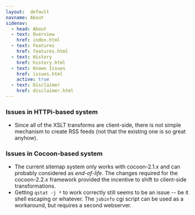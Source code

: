 ```yaml
---
layout:  default
navname: About
sidenav:
  - head: About
  - text: Overview
    href: index.html
  - text: Features
    href: features.html
  - text: History
    href: history.html
  - text: Known Issues
    href: issues.html
    active: true
  - text: Disclaimer
    href: disclaimer.html
---
```


### Issues in HTTPi-based system

- Since all of the XSLT transforms are client-side, there is not simple
  mechanism to create RSS feeds (not that the existing one is so great
  anyhow).

### Issues in Cocoon-based system

- The current sitemap system only works with cocoon-2.1.x and can probably
  considered as *end-of-life*. The changes required for the cocoon-2.2.x
  framework provided the incentive to shift to client-side transformations.
- Getting `qstat -j *` to work correctly still seems to be an issue --
  be it shell escaping or whatever.
  The `jobinfo` cgi script can be used as a workaround, but requires a
  second webserver.

